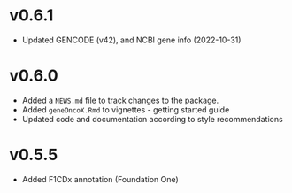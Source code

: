 # v0.6.1

* Updated GENCODE (v42), and NCBI gene info (2022-10-31)

# v0.6.0

* Added a `NEWS.md` file to track changes to the package.
* Added `geneOncoX.Rmd` to vignettes - getting started guide
* Updated code and documentation according to style
recommendations

# v0.5.5

* Added F1CDx annotation (Foundation One)

